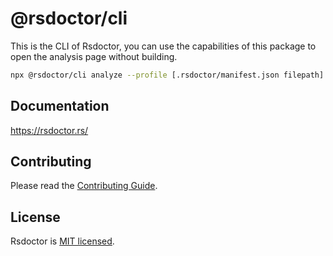 # @rsdoctor/cli

This is the CLI of Rsdoctor, you can use the capabilities of this package to open the analysis page without building.

```bash
npx @rsdoctor/cli analyze --profile [.rsdoctor/manifest.json filepath]
```

## Documentation

https://rsdoctor.rs/

## Contributing

Please read the [Contributing Guide](https://github.com/web-infra-dev/rsdoctor/blob/main/CONTRIBUTING.md).

## License

Rsdoctor is [MIT licensed](https://github.com/web-infra-dev/rsdoctor/blob/main/LICENSE).
